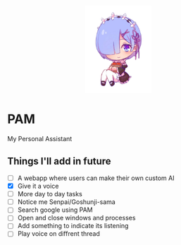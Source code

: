 <p align="center"><img src="./assets/rem.png" width="150"></p>

# PAM
My Personal Assistant

## Things I'll add in future

- [ ] A webapp where users can make their own custom AI
- [X] Give it a voice
- [ ] More day to day tasks
- [ ] Notice me Senpai/Goshunji-sama
- [ ] Search google using PAM
- [ ] Open and close windows and processes
- [ ] Add something to indicate its listening
- [ ] Play voice on diffrent thread